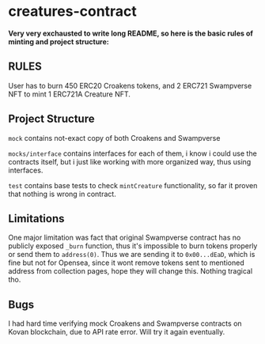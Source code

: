 # creatures-contract

**Very very exchausted to write long README, so here is the basic rules of minting and project structure:**

## RULES

User has to burn 450 ERC20 Croakens tokens, and 2 ERC721 Swampverse NFT to mint 1 ERC721A Creature NFT.


## Project Structure

`mock` contains not-exact copy of both Croakens and Swampverse

`mocks/interface` contains interfaces for each of them, i know i could use the contracts itself, but i just
like working with more organized way, thus using interfaces. 

`test` contains base tests to check `mintCreature` functionality, so far it proven that nothing is wrong in contract.

## Limitations

One major limitation was fact that original Swampverse contract has no publicly exposed `_burn` function, thus it's impossible
to burn tokens properly or send them to `address(0)`. Thus we are sending it to `0x00...dEaD`, which is fine but not for Opensea,
since it wont remove tokens sent to mentioned address from collection pages, hope they will change this. Nothing tragical tho. 

## Bugs

I had hard time verifying mock Croakens and Swampverse contracts on Kovan blockchain, due to API rate error. Will try it again eventually.
